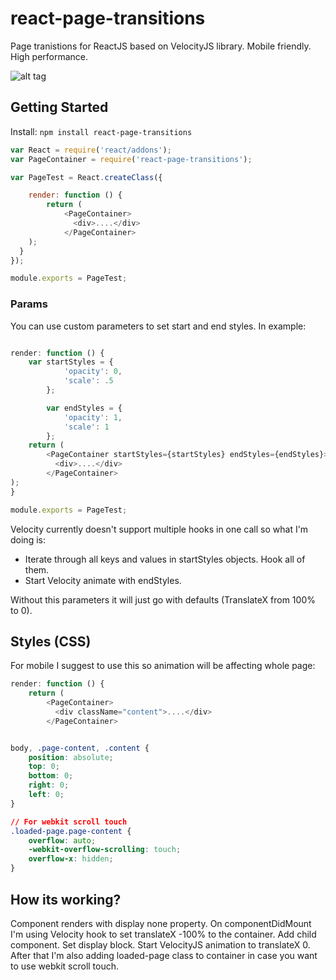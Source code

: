 # react-page-transitions
Page tranistions for ReactJS based on VelocityJS library. Mobile friendly. High performance.

![alt tag](http://i.imgur.com/jAELIYM.gif)

## Getting Started

Install: `npm install react-page-transitions`

```js
var React = require('react/addons');
var PageContainer = require('react-page-transitions');

var PageTest = React.createClass({

	render: function () {
		return (
			<PageContainer>
			  <div>....</div>
			</PageContainer>
    );
  }
});

module.exports = PageTest;

```
### Params
You can use custom parameters to set start and end styles. In example:

```js

render: function () {
	var startStyles = {
            'opacity': 0,
            'scale': .5
        };

        var endStyles = {
            'opacity': 1,
            'scale': 1
        };
	return (
		<PageContainer startStyles={startStyles} endStyles={endStyles}>
		  <div>....</div>
		</PageContainer>
);
}

module.exports = PageTest;

```

Velocity currently doesn't support multiple hooks in one call so what I'm doing is:
- Iterate through all keys and values in startStyles objects. Hook all of them.
- Start Velocity animate with endStyles.

Without this parameters it will just go with defaults (TranslateX from 100% to 0).


## Styles (CSS)
For mobile I suggest to use this so animation will be affecting whole page:

```js
render: function () {
	return (
		<PageContainer>
		  <div className="content">....</div>
		</PageContainer>
```

```css

body, .page-content, .content {
	position: absolute;
	top: 0;
	bottom: 0;
	right: 0;
	left: 0;
}

// For webkit scroll touch
.loaded-page.page-content {
	overflow: auto;
	-webkit-overflow-scrolling: touch;
	overflow-x: hidden;
}

```


## How its working?
Component renders with display none property. On componentDidMount I'm using Velocity hook to set translateX -100% to the container. Add child component. Set display block. Start VelocityJS animation to translateX 0. After that I'm also adding loaded-page class to container in case you want to use webkit scroll touch.


